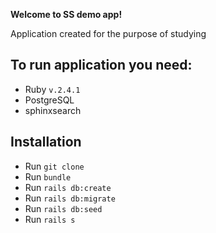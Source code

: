 **Welcome to SS demo app!**

Application created for the purpose of studying

## To run application you need:
* Ruby `v.2.4.1`
* PostgreSQL
* sphinxsearch

## Installation

* Run `git clone`
* Run `bundle`
* Run `rails db:create`
* Run `rails db:migrate`
* Run `rails db:seed`
* Run `rails s`